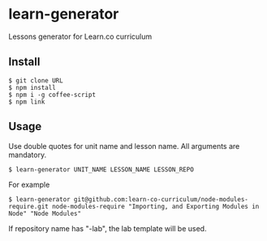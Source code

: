 # learn-generator

Lessons generator for Learn.co curriculum

## Install

```
$ git clone URL
$ npm install
$ npm i -g coffee-script
$ npm link
```

## Usage

Use double quotes for unit name and lesson name. All arguments are mandatory.

```
$ learn-generator UNIT_NAME LESSON_NAME LESSON_REPO
```

For example

```
$ learn-generator git@github.com:learn-co-curriculum/node-modules-require.git node-modules-require "Importing, and Exporting Modules in Node" "Node Modules"
```

If repository name has "-lab", the lab template will be used.
